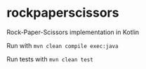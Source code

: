 # rockpaperscissors
Rock-Paper-Scissors implementation in Kotlin

Run with `mvn clean compile exec:java`

Run tests with `mvn clean test`